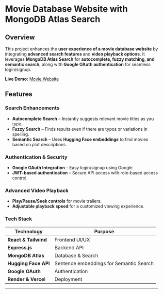 # Movie Database Website with MongoDB Atlas Search

## Overview

This project enhances the **user experience of a movie database website** by integrating **advanced search features** and **video playback options**. It leverages **MongoDB Atlas Search** for **autocomplete, fuzzy matching, and semantic search**, along with **Google OAuth authentication** for seamless login/signup.

**Live Demo:** [Movie Website](https://movie-website-opensoft.vercel.app/)  

## Features

### **Search Enhancements**
- **Autocomplete Search** – Instantly suggests relevant movie titles as you type.
- **Fuzzy Search** – Finds results even if there are typos or variations in spelling.
- **Semantic Search** – Uses **Hugging Face embeddings** to find movies based on plot descriptions.

### **Authentication & Security**
- **Google OAuth Integration** – Easy login/signup using Google.
- **JWT-based authentication** – Secure API access with role-based access control.

### **Advanced Video Playback**
- **Play/Pause/Seek controls** for movie trailers.
- **Adjustable playback speed** for a customized viewing experience.

### **Tech Stack**
| Technology     | Purpose |
|---------------|---------|
| **React & Tailwind** | Frontend UI/UX |
| **Express.js** | Backend API |
| **MongoDB Atlas** | Database & Search |
| **Hugging Face API** | Sentence embeddings for Semantic Search |
| **Google OAuth** | Authentication |
| **Render & Vercel** | Deployment |

---
